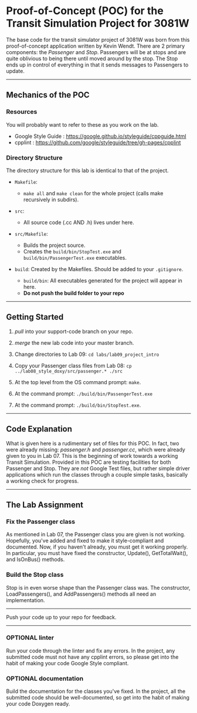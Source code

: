 # Proof-of-Concept (POC) for the Transit Simulation Project for 3081W

The base code for the transit simulator project of 3081W was born from this
proof-of-concept application written by Kevin Wendt. There are 2 primary
components: the <i>Passenger</i> and <i>Stop</i>. Passengers will be at stops and are quite oblivious to being there until moved around by the stop. The Stop ends up in control of everything in that it sends messages to Passengers to update. 

<hr>

## Mechanics of the POC

### Resources

You will probably want to refer to these as you work on the lab.

- Google Style Guide : https://google.github.io/styleguide/cppguide.html
- cpplint : https://github.com/google/styleguide/tree/gh-pages/cpplint

### Directory Structure

The directory structure for this lab is identical to that of the project.

- `Makefile`:
   - `make all` and `make clean` for the whole project (calls make recursively
     in subdirs).

- `src`:
  - All source code (.cc AND .h) lives under here.

- `src/Makefile`:
  - Builds the project source.
  - Creates the `build/bin/StopTest.exe` and `build/bin/PassengerTest.exe` executables.

- `build`: Created by the Makefiles. Should be added to your `.gitignore`.
  - `build/bin`: All executables generated for the project will appear in here.
  - **Do not push the build folder to your repo**
  
<hr>

## Getting Started

1. _pull_ into your support-code branch on your repo.

2. _merge_ the new lab code into your master branch.

3. Change directories to Lab 09: `cd labs/lab09_project_intro`

4. Copy your Passenger class files from Lab 08: `cp ../lab08_style_doxy/src/passenger.* ./src`

5. At the top level from the OS command prompt: `make`. 

6. At the command prompt: `./build/bin/PassengerTest.exe`

7. At the command prompt: `./build/bin/StopTest.exe`.

<hr>

## Code Explanation

What is given here is a rudimentary set of files for this POC. In fact, two were already missing: _passenger.h_ and _passenger.cc_, which were already given to you in Lab 07. This is the beginning of work towards a working Transit Simulation. Provided in this POC are testing facilities for both Passenger and Stop. They are *not* Google Test files, but rather simple driver applications which run the classes through a couple simple tasks, basically a working check for progress.

<hr>

## The Lab Assignment

### Fix the Passenger class

As mentioned in Lab 07, the Passenger class you are given is not working. Hopefully, you've added and fixed to make it style-compliant and documented. Now, if you haven't already, you must get it working properly. In particular, you must have fixed the constructor, Update(), GetTotalWait(), and IsOnBus() methods.

### Build the Stop class

Stop is in even worse shape than the Passenger class was. The constructor, LoadPassengers(), and AddPassengers() methods all need an implementation.

<hr>

Push your code up to your repo for feedback.

<hr>

### OPTIONAL linter

Run your code through the linter and fix any errors. In the project, any submitted code must not have any cpplint errors, so please get into the habit of making your code Google Style compliant.

### OPTIONAL documentation

Build the documentation for the classes you've fixed. In the project, all the submitted code should be well-documented, so get into the habit of making your code Doxygen ready.
